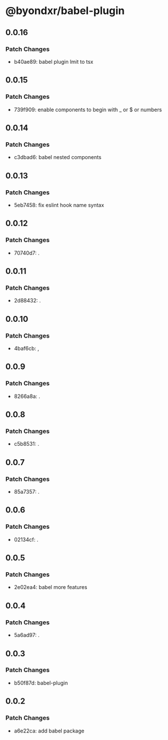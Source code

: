 # @byondxr/babel-plugin

## 0.0.16

### Patch Changes

- b40ae89: babel plugin lmit to tsx

## 0.0.15

### Patch Changes

- 739f909: enable components to begin with \_ or $ or numbers

## 0.0.14

### Patch Changes

- c3dbad6: babel nested components

## 0.0.13

### Patch Changes

- 5eb7458: fix eslint hook name syntax

## 0.0.12

### Patch Changes

- 70740d7: .

## 0.0.11

### Patch Changes

- 2d88432: .

## 0.0.10

### Patch Changes

- 4baf6cb: ,

## 0.0.9

### Patch Changes

- 8266a8a: .

## 0.0.8

### Patch Changes

- c5b8531: .

## 0.0.7

### Patch Changes

- 85a7357: .

## 0.0.6

### Patch Changes

- 02134cf: .

## 0.0.5

### Patch Changes

- 2e02ea4: babel more features

## 0.0.4

### Patch Changes

- 5a6ad97: .

## 0.0.3

### Patch Changes

- b50f87d: babel-plugin

## 0.0.2

### Patch Changes

- a6e22ca: add babel package
